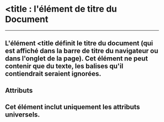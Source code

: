 # **<title : l'élément de titre du Document**
---


**L'élément <title définit le titre du document (qui est affiché dans la barre de titre du navigateur ou dans l'onglet de la page). Cet élément ne peut contenir que du texte, les balises qu'il contiendrait seraient ignorées.**
---


## **Attributs**
**Cet élément inclut uniquement les attributs universels.**
---